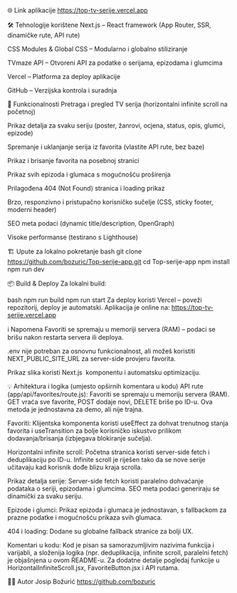 🌐 Link aplikacije
https://top-tv-serije.vercel.app


🛠️ Tehnologije korištene
Next.js – React framework (App Router, SSR, dinamičke rute, API rute)

CSS Modules & Global CSS – Modularno i globalno stiliziranje

TVmaze API – Otvoreni API za podatke o serijama, epizodama i glumcima

Vercel – Platforma za deploy aplikacije

GitHub – Verzijska kontrola i suradnja


🚀 Funkcionalnosti
Pretraga i pregled TV serija (horizontalni infinite scroll na početnoj)

Prikaz detalja za svaku seriju (poster, žanrovi, ocjena, status, opis, glumci, epizode)

Spremanje i uklanjanje serija iz favorita (vlastite API rute, bez baze)

Prikaz i brisanje favorita na posebnoj stranici

Prikaz svih epizoda i glumaca s mogućnošću proširenja

Prilagođena 404 (Not Found) stranica i loading prikaz

Brzo, responzivno i pristupačno korisničko sučelje (CSS, sticky footer, moderni header)

SEO meta podaci (dynamic title/description, OpenGraph)

Visoke performanse (testirano s Lighthouse)


🏗️ Upute za lokalno pokretanje
bash
git clone https://github.com/bozuric/Top-serije-app.git
cd Top-serije-app
npm install
npm run dev


📦 Build & Deploy
Za lokalni build:

bash
npm run build
npm run start
Za deploy koristi Vercel – poveži repozitorij, deploy je automatski.
Aplikacija je online na: https://top-tv-serije.vercel.app


ℹ️ Napomena
Favoriti se spremaju u memoriji servera (RAM) – podaci se brišu nakon restarta servera ili deploya.

.env nije potreban za osnovnu funkcionalnost, ali možeš koristiti NEXT_PUBLIC_SITE_URL za server-side provjeru favorita.

Prikaz slika koristi Next.js <Image /> komponentu i automatsku optimizaciju.


💡 Arhitektura i logika (umjesto opširnih komentara u kodu)
API rute (app/api/favorites/route.js):
Favoriti se spremaju u memoriju servera (RAM). GET vraća sve favorite, POST dodaje novi, DELETE briše po ID-u. Ova metoda je jednostavna za demo, ali nije trajna.

Favoriti:
Klijentska komponenta koristi useEffect za dohvat trenutnog stanja favorita i useTransition za bolje korisničko iskustvo prilikom dodavanja/brisanja (izbjegava blokiranje sučelja).

Horizontalni infinite scroll:
Početna stranica koristi server-side fetch i deduplikaciju po ID-u. Infinite scroll je riješen tako da se nove serije učitavaju kad korisnik dođe blizu kraja scrolla.

Prikaz detalja serije:
Server-side fetch koristi paralelno dohvaćanje podataka o seriji, epizodama i glumcima.
SEO meta podaci generiraju se dinamički za svaku seriju.

Epizode i glumci:
Prikaz epizoda i glumaca je jednostavan, s fallbackom za prazne podatke i mogućnošću prikaza svih glumaca.

404 i loading:
Dodane su globalne fallback stranice za bolji UX.

Komentari u kodu:
Kod je pisan sa samorazumljivim nazivima funkcija i varijabli, a složenija logika (npr. deduplikacija, infinite scroll, paralelni fetch) je objašnjena u ovom README-u.
Za dodatne detalje pogledaj funkcije u HorizontalInfiniteScroll.jsx, FavoriteButton.jsx i API rutama.


👨‍💻 Autor
Josip Božurić
https://github.com/bozuric